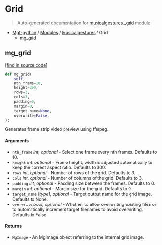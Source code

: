 # Grid

> Auto-generated documentation for [musicalgestures._grid](https://github.com/fourMs/MGT-python/blob/master/musicalgestures/_grid.py) module.

- [Mgt-python](../README.md#mgt-python) / [Modules](../MODULES.md#mgt-python-modules) / [Musicalgestures](index.md#musicalgestures) / Grid
    - [mg_grid](#mg_grid)

## mg_grid

[[find in source code]](https://github.com/fourMs/MGT-python/blob/master/musicalgestures/_grid.py#L6)

```python
def mg_grid(
    self,
    nth_frame=10,
    height=300,
    rows=3,
    cols=3,
    padding=0,
    margin=0,
    target_name=None,
    overwrite=False,
):
```

Generates frame strip video preview using ffmpeg.

#### Arguments

- `nth_frame` *int, optional* - Select one frame every nth frames. Defaults to 10.
- `height` *int, optional* - Frame height, width is adjusted automatically to keep the correct aspect ratio. Defaults to 300.
- `rows` *int, optional* - Number of rows of the grid. Defaults to 3.
- `cols` *int, optional* - Number of columns of the grid. Defaults to 3.
- `padding` *int, optional* - Padding size between the frames. Defaults to 0.
- `margin` *int, optional* - Margin size for the grid. Defaults to 0.
- `target_name` *[type], optional* - Target output name for the grid image. Defaults to None.
- `overwrite` *bool, optional* - Whether to allow overwriting existing files or to automatically increment target filenames to avoid overwriting. Defaults to False.

#### Returns

- `MgImage` - An MgImage object referring to the internal grid image.

